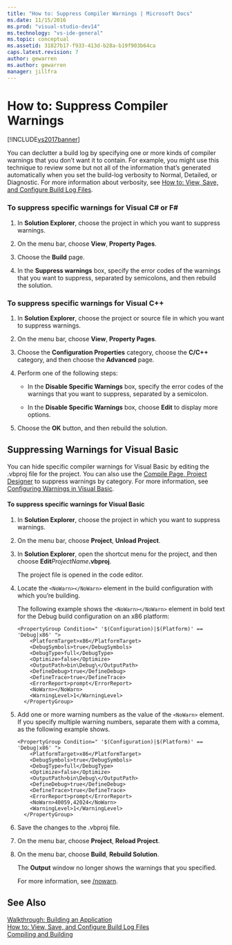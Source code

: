 ```yaml
---
title: "How to: Suppress Compiler Warnings | Microsoft Docs"
ms.date: 11/15/2016
ms.prod: "visual-studio-dev14"
ms.technology: "vs-ide-general"
ms.topic: conceptual
ms.assetid: 31827b17-f933-413d-b28a-b19f903b64ca
caps.latest.revision: 7
author: gewarren
ms.author: gewarren
manager: jillfra
---
```

# How to: Suppress Compiler Warnings
[!INCLUDE[vs2017banner](../includes/vs2017banner.md)]

You can declutter a build log by specifying one or more kinds of compiler warnings that you don’t want it to contain. For example, you might use this technique to review some but not all of the information that’s generated automatically when you set the build-log verbosity to Normal, Detailed, or Diagnostic. For more information about verbosity, see [How to: View, Save, and Configure Build Log Files](../ide/how-to-view-save-and-configure-build-log-files.md).  
  
### To suppress specific warnings for Visual C# or F#  
  
1. In **Solution Explorer**, choose the project in which you want to suppress warnings.  
  
2. On the menu bar, choose **View**, **Property Pages**.  
  
3. Choose the **Build** page.  
  
4. In the **Suppress warnings** box, specify the error codes of the warnings that you want to suppress, separated by semicolons, and then rebuild the solution.  
  
### To suppress specific warnings for Visual C++  
  
1. In **Solution Explorer**, choose the project or source file in which you want to suppress warnings.  
  
2. On the menu bar, choose **View**, **Property Pages**.  
  
3. Choose the **Configuration Properties** category, choose the **C/C++** category, and then choose the **Advanced** page.  
  
4. Perform one of the following steps:  
  
    - In the **Disable Specific Warnings** box, specify the error codes of the warnings that you want to suppress, separated by a semicolon.  
  
    - In the **Disable Specific Warnings** box, choose **Edit** to display more options.  
  
5. Choose the **OK** button, and then rebuild the solution.  
  
## Suppressing Warnings for Visual Basic  
 You can hide specific compiler warnings for Visual Basic by editing the .vbproj file for the project. You can also use the [Compile Page, Project Designer](../ide/reference/compile-page-project-designer-visual-basic.md) to suppress warnings by category. For more information, see [Configuring Warnings in Visual Basic](../ide/configuring-warnings-in-visual-basic.md).  
  
#### To suppress specific warnings for Visual Basic  
  
1. In **Solution Explorer**, choose the project in which you want to suppress warnings.  
  
2. On the menu bar, choose **Project**, **Unload Project**.  
  
3. In **Solution Explorer**, open the shortcut menu for the project, and then choose **Edit**_ProjectName_**.vbproj**.  
  
    The project file is opened in the code editor.  
  
4. Locate the `<NoWarn></NoWarn>` element in the build configuration with which you’re building.  
  
    The following example shows the `<NoWarn></NoWarn>` element in bold text for the Debug build configuration on an x86 platform:  
  
   ```  
   <PropertyGroup Condition=" '$(Configuration)|$(Platform)' == 'Debug|x86' ">  
       <PlatformTarget>x86</PlatformTarget>  
       <DebugSymbols>true</DebugSymbols>  
       <DebugType>full</DebugType>  
       <Optimize>false</Optimize>  
       <OutputPath>bin\Debug\</OutputPath>  
       <DefineDebug>true</DefineDebug>  
       <DefineTrace>true</DefineTrace>  
       <ErrorReport>prompt</ErrorReport>  
       <NoWarn></NoWarn>  
       <WarningLevel>1</WarningLevel>  
     </PropertyGroup>  
   ```  
  
5. Add one or more warning numbers as the value of the `<NoWarn>` element. If you specify multiple warning numbers, separate them with a comma, as the following example shows.  
  
   ```  
   <PropertyGroup Condition=" '$(Configuration)|$(Platform)' == 'Debug|x86' ">  
       <PlatformTarget>x86</PlatformTarget>  
       <DebugSymbols>true</DebugSymbols>  
       <DebugType>full</DebugType>  
       <Optimize>false</Optimize>  
       <OutputPath>bin\Debug\</OutputPath>  
       <DefineDebug>true</DefineDebug>  
       <DefineTrace>true</DefineTrace>  
       <ErrorReport>prompt</ErrorReport>  
       <NoWarn>40059,42024</NoWarn>  
       <WarningLevel>1</WarningLevel>  
     </PropertyGroup>  
   ```  
  
6. Save the changes to the .vbproj file.  
  
7. On the menu bar, choose **Project**, **Reload Project**.  
  
8. On the menu bar, choose **Build**, **Rebuild Solution**.  
  
    The **Output** window no longer shows the warnings that you specified.  
  
   For more information, see [/nowarn](http://msdn.microsoft.com/library/7ebf2106-0652-4fdc-bf60-70fc86465d83).  
  
## See Also  
 [Walkthrough: Building an Application](../ide/walkthrough-building-an-application.md)   
 [How to: View, Save, and Configure Build Log Files](../ide/how-to-view-save-and-configure-build-log-files.md)   
 [Compiling and Building](../ide/compiling-and-building-in-visual-studio.md)

